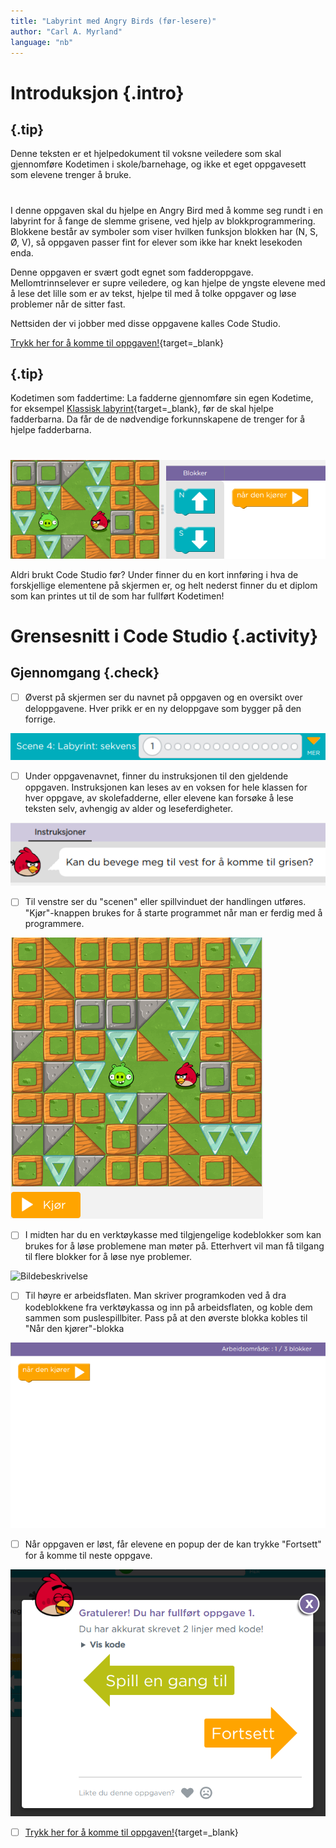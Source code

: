 ```yaml
---
title: "Labyrint med Angry Birds (før-lesere)"
author: "Carl A. Myrland" 
language: "nb"
---
```



# Introduksjon {.intro}
## {.tip}
Denne teksten er et hjelpedokument til voksne veiledere som skal gjennomføre Kodetimen i skole/barnehage, og ikke et eget oppgavesett som elevene trenger å bruke.
#

I denne oppgaven skal du hjelpe en Angry Bird med å komme seg rundt i en labyrint for å fange de slemme grisene, ved hjelp av blokkprogrammering. Blokkene består av symboler som viser hvilken funksjon blokken har (N, S, Ø, V), så oppgaven passer fint for elever som ikke har knekt lesekoden enda.

Denne oppgaven er svært godt egnet som fadderoppgave. Mellomtrinnselever er supre veiledere, og kan hjelpe de yngste elevene med å lese det lille som er av tekst, hjelpe til med å tolke oppgaver og løse problemer når de sitter fast. 

Nettsiden der vi jobber med disse oppgavene kalles Code Studio.

[Trykk her for å komme til oppgaven!](https://studio.code.org/s/course1/stage/4/puzzle/1){target=_blank}

## {.tip}
Kodetimen som faddertime: La fadderne gjennomføre sin egen Kodetime, for eksempel [Klassisk labyrint](https://studio.code.org/hoc/1){target=_blank}, før de skal hjelpe fadderbarna. Da får de de nødvendige forkunnskapene de trenger for å hjelpe fadderbarna.
#

![Oppgavebilde](angry.png)

Aldri brukt Code Studio før? Under finner du en kort innføring i hva de forskjellige elementene på skjermen er, og helt nederst finner du et diplom som kan printes ut til de som har fullført Kodetimen!


# Grensesnitt i Code Studio {.activity}


## Gjennomgang {.check}

- [ ] Øverst på skjermen ser du navnet på oppgaven og en oversikt over deloppgavene. Hver prikk er en ny deloppgave som bygger på den forrige.

![Bildebeskrivelse](Scene.png)

- [ ] Under oppgavenavnet, finner du instruksjonen til den gjeldende oppgaven. Instruksjonen kan leses av en voksen for hele klassen for hver oppgave, av skolefadderne, eller elevene kan forsøke å lese teksten selv, avhengig av alder og leseferdigheter.

![Bildebeskrivelse](instruks.png)

- [ ] Til venstre ser du "scenen" eller spillvinduet der handlingen utføres. "Kjør"-knappen brukes for å starte programmet når man er ferdig med å programmere.

![Bildebeskrivelse](scene.png)

- [ ] I midten har du en verktøykasse med tilgjengelige kodeblokker som kan brukes for å løse problemene man møter på. Etterhvert vil man få tilgang til flere blokker for å løse nye problemer.

![Bildebeskrivelse](verktøy.png)

- [ ] Til høyre er arbeidsflaten. Man skriver programkoden ved å dra kodeblokkene fra verktøykassa og inn på arbeidsflaten, og koble dem sammen som puslespillbiter. Pass på at den øverste blokka kobles til "Når den kjører"-blokka

![Bildebeskrivelse](arbeidsflate.png)

- [ ] Når oppgaven er løst, får elevene en popup der de kan trykke "Fortsett" for å komme til neste oppgave.

![Bildebeskrivelse](ferdig.png)

- [ ] [Trykk her for å komme til oppgaven!](https://studio.code.org/s/course1/stage/4/puzzle/1){target=_blank}